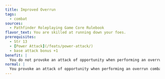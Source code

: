 ```yaml
---
title: Improved Overrun
tags:
  - combat
sources:
  - Pathfinder Roleplaying Game Core Rulebook
flavor_text: You are skilled at running down your foes.
prerequisites:
  - Str 13
  - [Power Attack](/feats/power-attack/)
  - base attack bonus +1
benefit: |
  You do not provoke an attack of opportunity when performing an overrun combat maneuver. In addition, you receive a +2 bonus on checks made to overrun a foe. You also receive a +2 bonus to your Combat Maneuver Defense whenever an opponent tries to overrun you. Targets of your overrun attempt may not chose to avoid you.
normal: |
  You provoke an attack of opportunity when performing an overrun combat maneuver.
---
```


